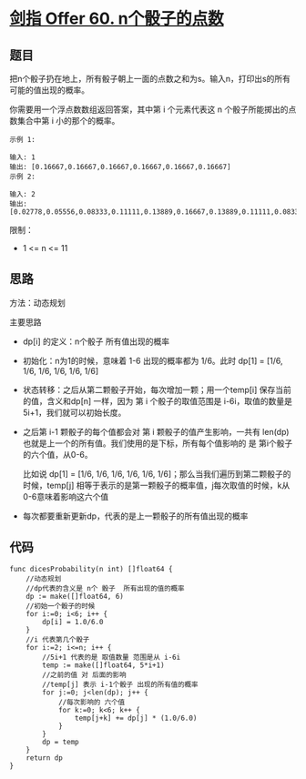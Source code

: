 # [剑指 Offer 60. n个骰子的点数](https://leetcode.cn/problems/nge-tou-zi-de-dian-shu-lcof/)

## 题目

把n个骰子扔在地上，所有骰子朝上一面的点数之和为s。输入n，打印出s的所有可能的值出现的概率。

你需要用一个浮点数数组返回答案，其中第 i 个元素代表这 n 个骰子所能掷出的点数集合中第 i 小的那个的概率。

```golang
示例 1:

输入: 1
输出: [0.16667,0.16667,0.16667,0.16667,0.16667,0.16667]
示例 2:

输入: 2
输出: [0.02778,0.05556,0.08333,0.11111,0.13889,0.16667,0.13889,0.11111,0.08333,0.05556,0.02778]
```


限制：

- 1 <= n <= 11

## 思路

方法：动态规划

主要思路

- dp[i] 的定义：n个骰子 所有值出现的概率

- 初始化：n为1的时候，意味着 1-6 出现的概率都为 1/6。此时 dp[1] = [1/6, 1/6, 1/6, 1/6, 1/6, 1/6]

- 状态转移：之后从第二颗骰子开始，每次增加一颗；用一个temp[i] 保存当前的值，含义和dp[n] 一样，因为 第 i 个骰子的取值范围是 i-6i，取值的数量是 5i+1，我们就可以初始长度。

- 之后第 i-1 颗骰子的每个值都会对 第 i 颗骰子的值产生影响，一共有 len(dp) 也就是上一个的所有值。我们使用的是下标，所有每个值影响的 是 第i个骰子的六个值，从0-6。

  比如说 dp[1] = [1/6, 1/6, 1/6, 1/6, 1/6, 1/6]；那么当我们遍历到第二颗骰子的时候，temp[j] 相等于表示的是第一颗骰子的概率值，j每次取值的时候，k从0-6意味着影响这六个值

- 每次都要重新更新dp，代表的是上一颗骰子的所有值出现的概率

## 代码

```golang
func dicesProbability(n int) []float64 {
    //动态规划
    //dp代表的含义是 n个 骰子  所有出现的值的概率
    dp := make([]float64, 6)
    //初始一个骰子的时候
    for i:=0; i<6; i++ {
        dp[i] = 1.0/6.0
    }
    //i 代表第几个骰子
    for i:=2; i<=n; i++ {
        //5i+1 代表的是 取值数量 范围是从 i-6i
        temp := make([]float64, 5*i+1)
        //之前的值 对 后面的影响
        //temp[j] 表示 i-1个骰子 出现的所有值的概率
        for j:=0; j<len(dp); j++ {
            //每次影响的 六个值
            for k:=0; k<6; k++ {
                temp[j+k] += dp[j] * (1.0/6.0)
            }
        }
        dp = temp
    }
    return dp
}
```

